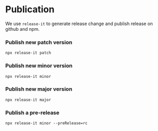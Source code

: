 # Publication

We use `release-it` to generate release change and publish release on github and npm.

### Publish new patch version

```
npx release-it patch
```

### Publish new minor version

```
npx release-it minor
```

### Publish new major version

```
npx release-it major
```

### Publish a pre-release

```
npx release-it minor --preRelease=rc
```
